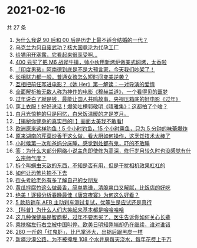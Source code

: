 # 2021-02-16

共 27 条

<!-- BEGIN ZHIHUVIDEO -->
<!-- 最后更新时间 Tue Feb 16 2021 15:14:26 GMT+0800 (CST) -->
1. [为什么我说 90 后和 00 后是历史上最不适合结婚的一代？](https://www.zhihu.com/zvideo/1344662519626149888)
1. [乌克兰为何自废武功？核大国竟沦为代孕工厂](https://www.zhihu.com/zvideo/1344677805393723392)
1. [给猫用开塞露，它看起来很享受啊…](https://www.zhihu.com/zvideo/1344004802427162624)
1. [400 元买了把 M6 战斧牛排，帅小伙用新烤炉做美式焖烤，太香啦](https://www.zhihu.com/zvideo/1344608603043483648)
1. [「印度男孩」阿南德到底是不是大预言家，今天我们吵架了！](https://www.zhihu.com/zvideo/1342951600839745536)
1. [长相财力都一般，普通女孩怎么短时间变美逆袭？](https://www.zhihu.com/zvideo/1344970469959843840)
1. [互相把前任写进电影？《她 Her》第一解读：一对导演的爱情](https://www.zhihu.com/zvideo/1343916986825326593)
1. [全面解析被无数人称为神作的电影《穆赫兰道》，一个看得见的噩梦](https://www.zhihu.com/zvideo/1344611737207894016)
1. [过年说白了就是钱，最能让国人共鸣故事，央视压箱底的好电影《过年》](https://www.zhihu.com/zvideo/1342183290883784704)
1. [穿上衣服！好好说话！爆笑吐槽郭敬明《晴雅集》：这都拍了个啥？](https://www.zhihu.com/zvideo/1344634479453995009)
1. [白月光惊艳的只是回忆，白米饭温暖的才是岁月。](https://www.zhihu.com/zvideo/1344710589583642624)
1. [【揭秘你健身的真实目的! 】画面太美我不敢看!](https://www.zhihu.com/zvideo/1344782785459068928)
1. [欧洲原来这样钓鱼！5 个小时钓鱼，15 个小时熏鱼，只为 5 分钟的味蕾爆炸](https://www.zhihu.com/zvideo/1344866829462872064)
1. [原来湖南的芹菜炒香干这么做，看大厨如何操作，这烹饪技术太棒了](https://www.zhihu.com/zvideo/1344954260606517248)
1. [小时候第一次和爸妈分床睡，感觉到处都有鬼，吓的不敢睡](https://www.zhihu.com/zvideo/1344776790703771648)
1. [答：为什么大部分网络小说主角即使修为高深，修行岁月较久时也没感觉有什么宗师气度？](https://www.zhihu.com/zvideo/1344773092007170048)
1. [拆个叫螨虫天敌的东西，不知是否有用，但是干扰相机效果杠杠的](https://www.zhihu.com/zvideo/1344762081615310848)
1. [如何让恐怖片拍不下去](https://www.zhihu.com/zvideo/1343982654937706496)
1. [街头考验老外有多了解自己的女朋友](https://www.zhihu.com/zvideo/1344289967690940416)
1. [黄瓜拌腐竹这么做最香，简单靠谱，清脆爽口又解腻，比饭店的好吃](https://www.zhihu.com/zvideo/1344573852672741376)
1. [绝美！逐镜分析春晚最佳《唐宫夜宴》为何这么好看？](https://www.zhihu.com/zvideo/1344586666279890944)
1. [5 款热销车 AEB 主动刹车测试复试，优等生是应试还是真行](https://www.zhihu.com/zvideo/1344756027875700737)
1. [【科普】为什么人们大笑起来基本都是哈哈哈哈](https://www.zhihu.com/zvideo/1344588042741374976)
1. [这几种保健品是智商税，过年不要再买了，医生告诉你如何关心长辈](https://www.zhihu.com/zvideo/1344568176433233920)
1. [乘扶梯左行右立被中国叫停，欧美日明知弊端却仍在继续，谁对谁错](https://www.zhihu.com/zvideo/1344541398377484288)
1. [280 一斤的「红鬼虾」，比巴掌还大，出锅后跟黑炭一样](https://www.zhihu.com/zvideo/1343516959271600128)
1. [新疆沙漠公路，为不被掩埋 108 个水井房每天浇水，每年花费上千万](https://www.zhihu.com/zvideo/1344310128842092544)
<!-- END ZHIHUVIDEO -->
